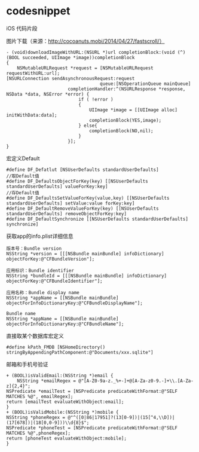 # codesnippet
iOS 代码片段

图片下载（来源：http://cocoanuts.mobi/2014/04/27/fastscroll/）

    - (void)downloadImageWithURL:(NSURL *)url completionBlock:(void (^)(BOOL succeeded, UIImage *image))completionBlock
    {
        NSMutableURLRequest *request = [NSMutableURLRequest requestWithURL:url];
    [NSURLConnection sendAsynchronousRequest:request
                                       queue:[NSOperationQueue mainQueue]
                           completionHandler:^(NSURLResponse *response, NSData *data, NSError *error) {
                               if ( !error )
                               {
                                   UIImage *image = [[UIImage alloc] initWithData:data];
                                   completionBlock(YES,image);
                               } else{
                                   completionBlock(NO,nil);
                               }
                           }];
    }


宏定义Default

    #define DF_Defatlut [NSUserDefaults standardUserDefaults]
    //取Default值
    #define DF_DefaultsObjectForKey(key) [[NSUserDefaults standardUserDefaults] valueForKey:key]
    //存Default值 
    #define DF_DefaultsSetValueForKey(value,key) [[NSUserDefaults standardUserDefaults] setValue:value forKey:key]
    #define DF_DefaultRemoveValueForKey(key) [[NSUserDefaults standardUserDefaults] removeObjectForKey:key]
    #define DF_DefaultSynchronize [[NSUserDefaults standardUserDefaults] synchronize]


获取app的info.plist详细信息

    版本号：Bundle version
    NSString *version = [[[NSBundle mainBundle] infoDictionary] objectForKey:@"CFBundleVersion"];

    应用标识：Bundle identifier
    NSString *bundleId = [[[NSBundle mainBundle] infoDictionary] objectForKey:@"CFBundleIdentifier"];

    应用名称：Bundle display name
    NSString *appName = [[NSBundle mainBundle] objectForInfoDictionaryKey:@"CFBundleDisplayName"];

    Bundle name
    NSString *appName = [[NSBundle mainBundle] objectForInfoDictionaryKey:@"CFBundleName"];

直接取某个数据库宏定义

    #define kPath_FMDB [NSHomeDirectory() stringByAppendingPathComponent:@"Documents/xxx.sqlite"]

邮箱和手机号验证

    + (BOOL)isValidEmail:(NSString *)email {
        NSString *emailRegex = @"[A-Z0-9a-z._%+-]+@[A-Za-z0-9.-]+\\.[A-Za-z]{2,4}";
    NSPredicate *emailTest = [NSPredicate predicateWithFormat:@"SELF MATCHES %@", emailRegex];
    return [emailTest evaluateWithObject:email];
    }
    + (BOOL)isValidMobile:(NSString *)mobile {
    NSString *phoneRegex = @"^([0|86|17951]?(13[0-9])|(15[^4,\\D])|(17[678])|(18[0,0-9]))\\d{8}$";
    NSPredicate *phoneTest = [NSPredicate predicateWithFormat:@"SELF MATCHES %@",phoneRegex];
    return [phoneTest evaluateWithObject:mobile];
    }
